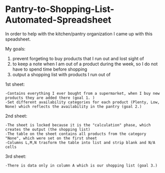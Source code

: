 # Pantry-to-Shopping-List-Automated-Spreadsheet
In order to help with the kitchen/pantry organization I came up with this speadsheet.

My goals: 
  1. prevent forgeting to buy products that I run out and lost sight of 
  2. to keep a note when I am out of a product during the week, so I do not have to spend time before shopping
  3. output a shopping list with products I run out of
  

1st sheet:

    -Contains everything I ever bought from a supermarket, when I buy new products they are added there (goal 1. )
    -Set different availability categories for each product (Plenty, Low, None) which reflects the availability in the pantry (goal 2.)
 
2nd sheet:

    -The sheet is locked because it is the "calculation" phase, which creates the output (the shopping list)
    -The table on the sheet contains all products from the category "None", which were set on the first sheet
    -Columns L,M,N trasform the table into list and strip blank and N/A cells
  
3rd sheet:

    -There is data only in column A which is our shopping list (goal 3.)
  




